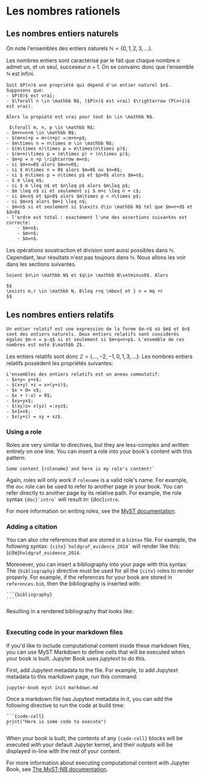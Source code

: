 # Les nombres rationels

## Les nombres entiers naturels
On note l'ensembles des entiers naturels $\mathbb N = \{0,1, 2, 3, \ldots \}$. 

Les nombres entiers sont caractérisé par le fait que chaque nombre $n$ admet un, et un seul, succeseur $n+1$. On se convainc donc que l'ensemble $\mathbb N$ est infini.

```{admonition} Principe de recurence
Soit $P(n)$ une propriété qui depend d'un entier naturel $n$. Supposons que:
- $P(0)$ est vrai;
- $\forall n \in \mathbb N$, ($P(n)$ est vrai) $\rightarrow (P(n+1)$ est vrai).

Alors la propiété est vrai pour tout $n \in \mathbb N$.
```

```{admonition} Propriétés des nombres entiers
 $\forall m, n, p \in \mathbb N$:
- $m+n=n+m \in \mathbb N$;
- $(m+n)+p = m+(n+p) =:m+n+p$;
- $m\times n = n\times m \in \mathbb N$;
- $(m\times n)\times p = m\times(n\times p)$;
- $(m+n)\times p = (m\times p) + (n\times p)$;
- $m+p = n +p \rightarrow m=n$;
- si $m+n=0$ alors $m=n=0$;
- si $ m\times n = 0$ alors $m=0$ ou $n=0$;
- si $ m\times p = n\times p$ et $p>0$ alors $m=n$;
- $ m \leq m$;
- si $ m \leq n$ et $n\leq p$ alors $m\leq p$;
- $m \leq n$ si et seulement si $ m+c \leq n + c$;
- si $m<n$ et $p>0$ alors $m\times p < n\times p$;
- si $m<n$ alors $m+1 \leq n$;
- $m<n$ si et seulement si $\exits d\in \mathbb N$ tel que $m=n+d$ et $d>0$
- l'ordre est total : exactement l'une des assertions suivantes est correcte: 
    - $m<n$;
    - $m>n$;
    - $m=n$.
```
Les opérations soustraction et division sont aussi possibles dans $\mathbb N$. Cependant, leur résultats n'est pas toujours dans $\mathbb N$. Nous allons les voir dans les sections suivantes.

```{admonition} Proposition (Algorithme d'Euclid)
Soient $n\in \mathbb N$ et $q\in \mathbb N\setminus0$. Alors 

$$
\exists m,r \in \mathbb N, 0\leq r<q \mbox{ et } n = mq +r
$$

```



## Les nombres entiers relatifs

```{admonition} Définition
Un entier relatif est une expression de la forme $m-n$ où $m$ et $n$ sont des entiers naturels. Deux entiers relatifs sont considérés égales $m-n = p-q$ si et seulement si $m+q=n+p$. L'ensemble de ces nombres est noté $\mathbb Z$.
```
Les entiers relatifs sont donc $\mathbb Z =\{\ldots, -2, -1, 0, 1, 3, \ldots\}$.
Les nombres entiers relatifs possèdent les propriétés suivantes:
```{admonition} Propriétés
L'ensembles des entiers relatifs est un aneau commutatif:
- $x+y= y+x$;
- $(x+y) +z = x+(y+z)$;
- $x + 0= x$;
- $x + (-x) = 0$;
- $xy=yx$;
- $(xy)z= x(yz) =:xyz$;
- $x1=x$;
- $x(y+z) = xy + xz$.
```


### Using a role

Roles are very similar to directives, but they are less-complex and written
entirely on one line. You can insert a role into your book's content with
this pattern:

```
Some content {rolename}`and here is my role's content!`
```

Again, roles will only work if `rolename` is a valid role's name. For example,
the `doc` role can be used to refer to another page in your book. You can
refer directly to another page by its relative path. For example, the
role syntax `` {doc}`intro` `` will result in: {doc}`intro`.

For more information on writing roles, see the
[MyST documentation](https://myst-parser.readthedocs.io/).


### Adding a citation

You can also cite references that are stored in a `bibtex` file. For example,
the following syntax: `` {cite}`holdgraf_evidence_2014` `` will render like
this: {cite}`holdgraf_evidence_2014`.

Moreoever, you can insert a bibliography into your page with this syntax:
The `{bibliography}` directive must be used for all the `{cite}` roles to
render properly.
For example, if the references for your book are stored in `references.bib`,
then the bibliography is inserted with:

````
```{bibliography}
```
````

Resulting in a rendered bibliography that looks like:

```{bibliography}
```


### Executing code in your markdown files

If you'd like to include computational content inside these markdown files,
you can use MyST Markdown to define cells that will be executed when your
book is built. Jupyter Book uses *jupytext* to do this.

First, add Jupytext metadata to the file. For example, to add Jupytext metadata
to this markdown page, run this command:

```
jupyter-book myst init markdown.md
```

Once a markdown file has Jupytext metadata in it, you can add the following
directive to run the code at build time:

````
```{code-cell}
print("Here is some code to execute")
```
````

When your book is built, the contents of any `{code-cell}` blocks will be
executed with your default Jupyter kernel, and their outputs will be displayed
in-line with the rest of your content.

For more information about executing computational content with Jupyter Book,
see [The MyST-NB documentation](https://myst-nb.readthedocs.io/).
